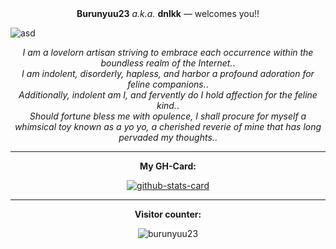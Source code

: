<div align="center">
  <div><b>Burunyuu23</b> <em>a.k.a.</em> <b>dnlkk</b> &mdash; welcomes you!! </div>  
</div>


  ![asd](https://sun9-7.userapi.com/impg/gu8pi-ZELNdY2I7tfqaxo3JDHUPn6XafGf9hhw/mSXdTejf4is.jpg?size=960x384&quality=95&crop=0,176,1280,512&sign=f308a41e7ae4e03c74f4956afbeaadc7&c_uniq_tag=a5PqlnK6mgbWtV_97f9MSemHUzZIbKOxk-N2WyHLrdQ)

<div align="center">
  <div><em>I am a lovelorn artisan striving to embrace each occurrence within the boundless realm of the Internet.</em>. </div>  
  <div><em>I am indolent, disorderly, hapless, and harbor a profound adoration for feline companions.</em>. </div>  
  <div><em>Additionally, indolent am I, and fervently do I hold affection for the feline kind.</em>. </div>  
  <div><em>Should fortune bless me with opulence, I shall procure for myself a whimsical toy known as a yo yo, a cherished reverie of mine that has long pervaded my thoughts.</em>.</div>  
</div>

<hr/>

<div align="center">
  <div align="center">
    
**My GH-Card:**

[![github-stats-card](https://kasroudra-stats-card.onrender.com/lang?user=burunyuu23&theme=dark&color=56a486&bgcolor=222225&hcolor=33e698&max_lang=8&exclude_repo=MobiusStrip,TheRepaintingGame)](https://github.com/KasRoudra/github-stats-card)

  </div>
<hr/>
  <div align="center">
    
  **Visitor counter:**
  
  ![burunyuu23](https://count.getloli.com/get/@burunyuu23?theme=rule34)
  </div>

</div>
